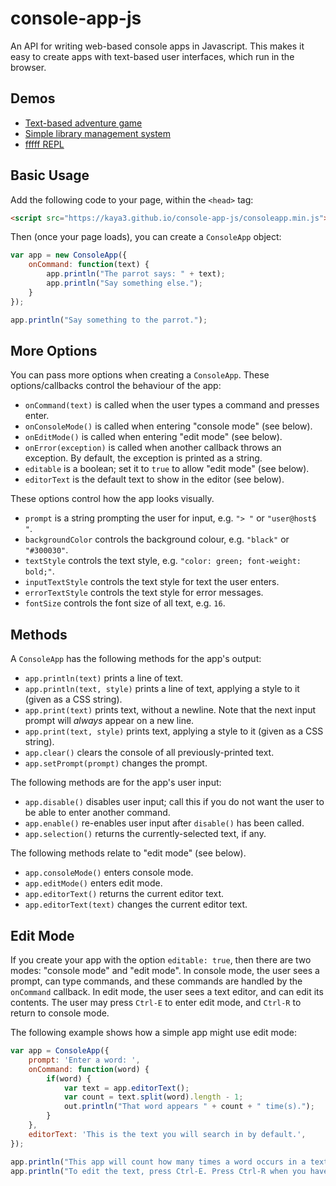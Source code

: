 # console-app-js
An API for writing web-based console apps in Javascript.
This makes it easy to create apps with text-based user interfaces, which run in the browser.


## Demos

- [Text-based adventure game](https://werp.site/adventure/)
- [Simple library management system](https://werp.site/library-system/)
- [fffff REPL](https://kaya3.github.io/fffff/repl.html)

## Basic Usage
Add the following code to your page, within the `<head>` tag:

```html
<script src="https://kaya3.github.io/console-app-js/consoleapp.min.js"></script>
```

Then (once your page loads), you can create a `ConsoleApp` object:

```javascript
var app = new ConsoleApp({
    onCommand: function(text) {
        app.println("The parrot says: " + text);
        app.println("Say something else.");
    }
});

app.println("Say something to the parrot.");
```


## More Options

You can pass more options when creating a `ConsoleApp`.
These options/callbacks control the behaviour of the app:
- `onCommand(text)` is called when the user types a command and presses enter.
- `onConsoleMode()` is called when entering "console mode" (see below).
- `onEditMode()` is called when entering "edit mode" (see below).
- `onError(exception)` is called when another callback throws an exception. By default, the exception is printed as a string.
- `editable` is a boolean; set it to `true` to allow "edit mode" (see below).
- `editorText` is the default text to show in the editor (see below).

These options control how the app looks visually.
- `prompt` is a string prompting the user for input, e.g. `"> "` or `"user@host$ "`.
- `backgroundColor` controls the background colour, e.g. `"black"` or `"#300030"`.
- `textStyle` controls the text style, e.g. `"color: green; font-weight: bold;"`.
- `inputTextStyle` controls the text style for text the user enters.
- `errorTextStyle` controls the text style for error messages.
- `fontSize` controls the font size of all text, e.g. `16`.


## Methods

A `ConsoleApp` has the following methods for the app's output:
- `app.println(text)` prints a line of text.
- `app.println(text, style)` prints a line of text, applying a style to it (given as a CSS string).
- `app.print(text)` prints text, without a newline. Note that the next input prompt will *always* appear on a new line.
- `app.print(text, style)` prints text, applying a style to it (given as a CSS string).
- `app.clear()` clears the console of all previously-printed text.
- `app.setPrompt(prompt)` changes the prompt.

The following methods are for the app's user input:
- `app.disable()` disables user input; call this if you do not want the user to be able to enter another command.
- `app.enable()` re-enables user input after `disable()` has been called.
- `app.selection()` returns the currently-selected text, if any.

The following methods relate to "edit mode" (see below).
- `app.consoleMode()` enters console mode.
- `app.editMode()` enters edit mode.
- `app.editorText()` returns the current editor text.
- `app.editorText(text)` changes the current editor text.


## Edit Mode

If you create your app with the option `editable: true`, then there are two modes: "console mode" and "edit mode".
In console mode, the user sees a prompt, can type commands, and these commands are handled by the `onCommand` callback.
In edit mode, the user sees a text editor, and can edit its contents.
The user may press `Ctrl-E` to enter edit mode, and `Ctrl-R` to return to console mode.

The following example shows how a simple app might use edit mode:

```javascript
var app = ConsoleApp({
    prompt: 'Enter a word: ',
    onCommand: function(word) {
        if(word) {
            var text = app.editorText();
            var count = text.split(word).length - 1;
            out.println("That word appears " + count + " time(s).");
        }
    },
    editorText: 'This is the text you will search in by default.',
});

app.println("This app will count how many times a word occurs in a text.");
app.println("To edit the text, press Ctrl-E. Press Ctrl-R when you have finished editing.");
```
